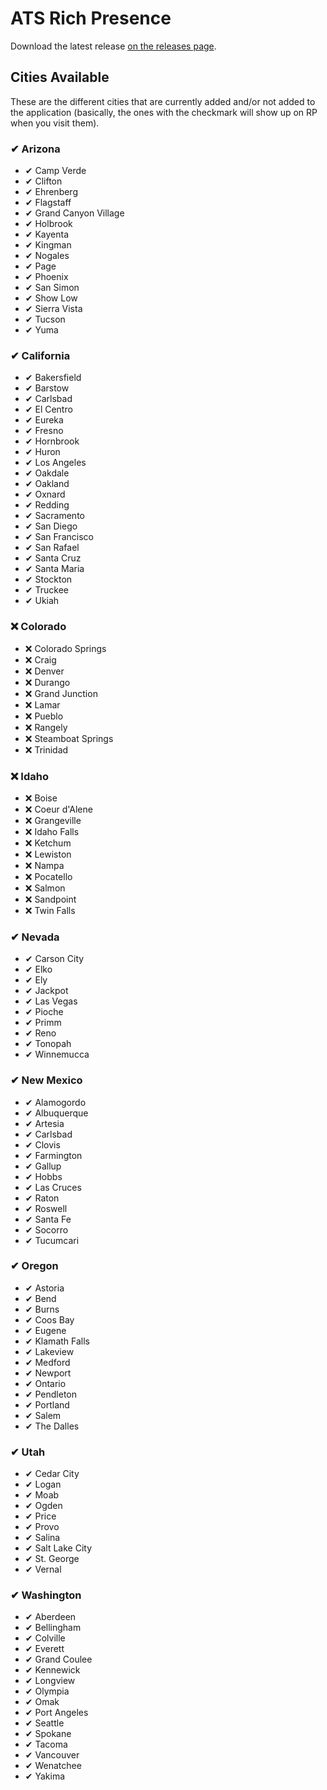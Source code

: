 # ATS Rich Presence
Download the latest release [on the releases page](https://github.com/FireController1847/ats-rich-presence/releases).

## Cities Available
These are the different cities that are currently added and/or not added to the application (basically, the ones with the checkmark will show up on RP when you visit them).

### ✔ Arizona
- ✔ Camp Verde
- ✔ Clifton
- ✔ Ehrenberg
- ✔ Flagstaff
- ✔ Grand Canyon Village
- ✔ Holbrook
- ✔ Kayenta
- ✔ Kingman
- ✔ Nogales
- ✔ Page
- ✔ Phoenix
- ✔ San Simon
- ✔ Show Low
- ✔ Sierra Vista
- ✔ Tucson
- ✔ Yuma

### ✔ California
- ✔ Bakersfield
- ✔ Barstow
- ✔ Carlsbad
- ✔ El Centro
- ✔ Eureka
- ✔ Fresno
- ✔ Hornbrook
- ✔ Huron
- ✔ Los Angeles
- ✔ Oakdale
- ✔ Oakland
- ✔ Oxnard
- ✔ Redding
- ✔ Sacramento
- ✔ San Diego
- ✔ San Francisco
- ✔ San Rafael
- ✔ Santa Cruz
- ✔ Santa Maria
- ✔ Stockton
- ✔ Truckee
- ✔ Ukiah

### ❌ Colorado
- ❌ Colorado Springs
- ❌ Craig
- ❌ Denver
- ❌ Durango
- ❌ Grand Junction
- ❌ Lamar
- ❌ Pueblo
- ❌ Rangely
- ❌ Steamboat Springs
- ❌ Trinidad

### ❌ Idaho
- ❌ Boise
- ❌ Coeur d'Alene
- ❌ Grangeville
- ❌ Idaho Falls
- ❌ Ketchum
- ❌ Lewiston
- ❌ Nampa
- ❌ Pocatello
- ❌ Salmon
- ❌ Sandpoint
- ❌ Twin Falls

### ✔ Nevada
- ✔ Carson City
- ✔ Elko
- ✔ Ely
- ✔ Jackpot
- ✔ Las Vegas
- ✔ Pioche
- ✔ Primm
- ✔ Reno
- ✔ Tonopah
- ✔ Winnemucca

### ✔ New Mexico
- ✔ Alamogordo
- ✔ Albuquerque
- ✔ Artesia
- ✔ Carlsbad
- ✔ Clovis
- ✔ Farmington
- ✔ Gallup
- ✔ Hobbs
- ✔ Las Cruces
- ✔ Raton
- ✔ Roswell
- ✔ Santa Fe
- ✔ Socorro
- ✔ Tucumcari

### ✔ Oregon
- ✔ Astoria
- ✔ Bend
- ✔ Burns
- ✔ Coos Bay
- ✔ Eugene
- ✔ Klamath Falls
- ✔ Lakeview
- ✔ Medford
- ✔ Newport
- ✔ Ontario
- ✔ Pendleton
- ✔ Portland
- ✔ Salem
- ✔ The Dalles

### ✔ Utah
- ✔ Cedar City
- ✔ Logan
- ✔ Moab
- ✔ Ogden
- ✔ Price
- ✔ Provo
- ✔ Salina
- ✔ Salt Lake City
- ✔ St. George
- ✔ Vernal

### ✔ Washington
- ✔ Aberdeen
- ✔ Bellingham
- ✔ Colville
- ✔ Everett
- ✔ Grand Coulee
- ✔ Kennewick
- ✔ Longview
- ✔ Olympia
- ✔ Omak
- ✔ Port Angeles
- ✔ Seattle
- ✔ Spokane
- ✔ Tacoma
- ✔ Vancouver
- ✔ Wenatchee
- ✔ Yakima
